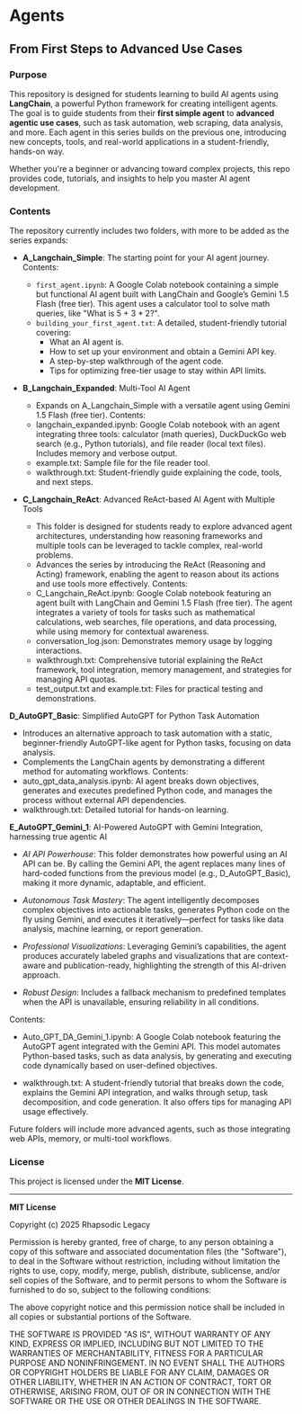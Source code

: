# Agents  
## From First Steps to Advanced Use Cases   
  
### Purpose 
This repository is designed for students learning to build AI agents using **LangChain**, a powerful Python framework for creating intelligent agents. The goal is to guide students from their **first simple agent** to **advanced agentic use cases**, such as task automation, web scraping, data analysis, and more. Each agent in this series builds on the previous one, introducing new concepts, tools, and real-world applications in a student-friendly, hands-on way.  
   
Whether you're a beginner or advancing toward complex projects, this repo provides code, tutorials, and insights to help you master AI agent development.
 
### Contents   
The repository currently includes two folders, with more to be added as the series expands:  
   
- **A_Langchain_Simple**: The starting point for your AI agent journey.     
  Contents: 
  - `first_agent.ipynb`: A Google Colab notebook containing a simple but functional AI agent built with LangChain and Google’s Gemini 1.5 Flash (free tier). This agent uses a calculator tool to solve math queries, like "What is 5 + 3 * 2?". 
  - `building_your_first_agent.txt`: A detailed, student-friendly tutorial covering:  
    - What an AI agent is.
    - How to set up your environment and obtain a Gemini API key.
    - A step-by-step walkthrough of the agent code.  
    - Tips for optimizing free-tier usage to stay within API limits.  

- **B_Langchain_Expanded**: Multi-Tool AI Agent 
  - Expands on A_Langchain_Simple with a versatile agent using Gemini 1.5 Flash (free tier). 
  Contents:  
  - langchain_expanded.ipynb: Google Colab notebook with an agent integrating three tools: calculator (math queries), DuckDuckGo web search (e.g., Python tutorials), and file reader (local text files). Includes memory and verbose output.
  - example.txt: Sample file for the file reader tool.
  - walkthrough.txt: Student-friendly guide explaining the code, tools, and next steps.
 
- **C_Langchain_ReAct**: Advanced ReAct-based AI Agent with Multiple Tools
  - This folder is designed for students ready to explore advanced agent architectures, understanding how reasoning frameworks and multiple tools can be leveraged to tackle complex, real-world problems.
  - Advances the series by introducing the ReAct (Reasoning and Acting) framework, enabling the agent to reason about its actions and use tools more effectively.
  Contents:
  - C_Langchain_ReAct.ipynb: Google Colab notebook featuring an agent built with LangChain and Gemini 1.5 Flash (free tier). The agent integrates a variety of tools for tasks such as  mathematical calculations, web searches, file operations, and data processing, while using memory for contextual awareness.
  - conversation_log.json: Demonstrates memory usage by logging interactions.
  - walkthrough.txt: Comprehensive tutorial explaining the ReAct framework, tool integration, memory management, and strategies for managing API quotas.
  - test_output.txt and example.txt: Files for practical testing and demonstrations.

**D_AutoGPT_Basic**: Simplified AutoGPT for Python Task Automation
  - Introduces an alternative approach to task automation with a static, beginner-friendly AutoGPT-like agent for Python tasks, focusing on data analysis.
  - Complements the LangChain agents by demonstrating a different method for automating workflows.
  Contents:
  - auto_gpt_data_analysis.ipynb: AI agent breaks down objectives, generates and executes predefined Python code, and manages the process without external API dependencies.
  - walkthrough.txt: Detailed tutorial for hands-on learning. 

**E_AutoGPT_Gemini_1**: AI-Powered AutoGPT with Gemini Integration, harnessing true agentic AI

  - *AI API Powerhouse*: This folder demonstrates how powerful using an AI API can be. By calling the Gemini API, the agent replaces many lines of hard-coded functions from the previous model (e.g., D_AutoGPT_Basic), making it more dynamic, adaptable, and efficient.

  - *Autonomous Task Mastery*: The agent intelligently decomposes complex objectives into actionable tasks, generates Python code on the fly using Gemini, and executes it iteratively—perfect for tasks like data analysis, machine learning, or report generation.

  - *Professional Visualizations*: Leveraging Gemini’s capabilities, the agent produces accurately labeled graphs and visualizations that are context-aware and publication-ready, highlighting the strength of this AI-driven approach.

  - *Robust Design*: Includes a fallback mechanism to predefined templates when the API is unavailable, ensuring reliability in all conditions.

  Contents:
  - Auto_GPT_DA_Gemini_1.ipynb: A Google Colab notebook featuring the AutoGPT agent integrated with the Gemini API. This model automates Python-based tasks, such as data analysis, by generating and executing code dynamically based on user-defined objectives.

  - walkthrough.txt: A student-friendly tutorial that breaks down the code, explains the Gemini API integration, and walks through setup, task decomposition, and code generation. It also offers tips for managing API usage effectively.



Future folders will include more advanced agents, such as those integrating web APIs, memory, or multi-tool workflows.


### License
This project is licensed under the **MIT License**. 

---

**MIT License**

Copyright (c) 2025 Rhapsodic Legacy

Permission is hereby granted, free of charge, to any person obtaining a copy of this software and associated documentation files (the "Software"), to deal in the Software without restriction, including without limitation the rights to use, copy, modify, merge, publish, distribute, sublicense, and/or sell copies of the Software, and to permit persons to whom the Software is furnished to do so, subject to the following conditions:

The above copyright notice and this permission notice shall be included in all copies or substantial portions of the Software.

THE SOFTWARE IS PROVIDED "AS IS", WITHOUT WARRANTY OF ANY KIND, EXPRESS OR IMPLIED, INCLUDING BUT NOT LIMITED TO THE WARRANTIES OF MERCHANTABILITY, FITNESS FOR A PARTICULAR PURPOSE AND NONINFRINGEMENT. IN NO EVENT SHALL THE AUTHORS OR COPYRIGHT HOLDERS BE LIABLE FOR ANY CLAIM, DAMAGES OR OTHER LIABILITY, WHETHER IN AN ACTION OF CONTRACT, TORT OR OTHERWISE, ARISING FROM, OUT OF OR IN CONNECTION WITH THE SOFTWARE OR THE USE OR OTHER DEALINGS IN THE SOFTWARE.
